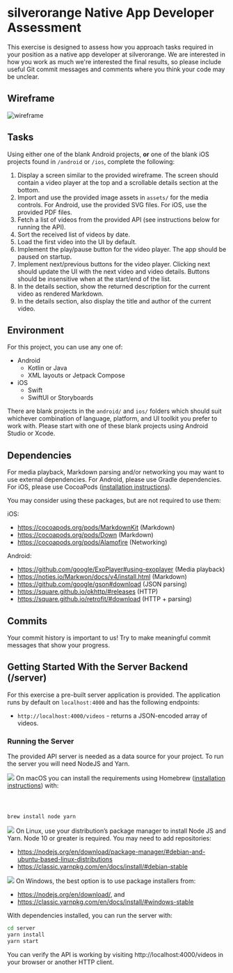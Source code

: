silverorange Native App Developer Assessment
============================================

This exercise is designed to assess how you approach tasks required in your position as a native app developer at silverorange. We are interested in how you work as much we're interested the final results, so please include useful Git commit messages and comments where you think your code may be unclear.

Wireframe
---------
![wireframe](docs/wireframe.png)

Tasks
-----
Using either one of the blank Android projects, **or** one of the blank iOS projects found in `/android` or `/ios`, complete the following:

 1. Display a screen similar to the provided wireframe. The screen should
    contain a video player at the top and a scrollable details section at the
    bottom.
 2. Import and use the provided image assets in `assets/` for the media
    controls. For Android, use the provided SVG files. For iOS, use the provided PDF files.
 3. Fetch a list of videos from the provided API (see instructions below for
    running the API).
 4. Sort the received list of videos by date.
 5. Load the first video into the UI by default.
 6. Implement the play/pause button for the video player. The app should be
    paused on startup.
 7. Implement next/previous buttons for the video player. Clicking next should
    update the UI with the next video and video details. Buttons should be
    insensitive when at the start/end of the list.
 8. In the details section, show the returned description for the current video
    as rendered Markdown.
 9. In the details section, also display the title and author of the current
    video.

Environment
-----------
For this project, you can use any one of:

 - Android
   - Kotlin or Java
   - XML layouts or Jetpack Compose
 - iOS
   - Swift
   - SwiftUI or Storyboards






There are blank projects in the `android/` and `ios/` folders which should suit whichever combination of language, platform, and UI toolkit you prefer to work with. Please start with one of these blank projects using Android Studio or Xcode.

Dependencies
------------
For media playback, Markdown parsing and/or networking you may want to use external dependencies. For Android, please use Gradle dependencies. For iOS, please use CocoaPods ([installation instructions](https://cocoapods.org/)).

You may consider using these packages, but are not required to use them:

iOS:
 - https://cocoapods.org/pods/MarkdownKit (Markdown)
 - https://cocoapods.org/pods/Down (Markdown)
 - https://cocoapods.org/pods/Alamofire (Networking)

Android: 
 - https://github.com/google/ExoPlayer#using-exoplayer (Media playback)
 - https://noties.io/Markwon/docs/v4/install.html (Markdown)
 - https://github.com/google/gson#download (JSON parsing)
 - https://square.github.io/okhttp/#releases (HTTP)
 - https://square.github.io/retrofit/#download (HTTP + parsing)

Commits
-------
Your commit history is important to us! Try to make meaningful commit messages that show your progress.

Getting Started With the Server Backend (/server)
-----------------------------------------------
For this exercise a pre-built server application is provided. The application runs by default on `localhost:4000` and has the following endpoints:

 - `http://localhost:4000/videos` - returns a JSON-encoded array of videos.

### Running the Server

The provided API server is needed as a data source for your project. To run the server you will need NodeJS and Yarn.

![](docs/apple.svg) On macOS you can install the requirements using Homebrew ([installation instructions](https://brew.sh/)) with:

```sh



brew install node yarn
```

![](docs/linux.svg) On Linux, use your distribution’s package manager to install Node JS and Yarn. Node 10 or greater is required. You may need to add repositories:

 - https://nodejs.org/en/download/package-manager/#debian-and-ubuntu-based-linux-distributions
 - https://classic.yarnpkg.com/en/docs/install/#debian-stable

![](docs/windows.svg) On Windows, the best option is to use package installers from:

 - https://nodejs.org/en/download/, and
 - https://classic.yarnpkg.com/en/docs/install/#windows-stable

With dependencies installed, you can run the server with:

```sh
cd server
yarn install
yarn start
```

You can verify the API is working by visiting http://localhost:4000/videos in your browser or another HTTP client.
